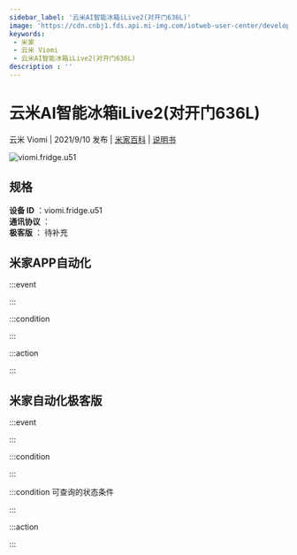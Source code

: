```yaml
---
sidebar_label: '云米AI智能冰箱iLive2(对开门636L)'
image: 'https://cdn.cnbj1.fds.api.mi-img.com/iotweb-user-center/developer_1679068029354hTLYmp1k.png?GalaxyAccessKeyId=AKVGLQWBOVIRQ3XLEW&Expires=9223372036854775807&Signature=UQtlKJ4q0mWy0m4pEDKYvlcxIsE='
keywords: 
 - 米家
 - 云米 Viomi
 - 云米AI智能冰箱iLive2(对开门636L)
description : ''
---
```

# 云米AI智能冰箱iLive2(对开门636L)

云米 Viomi | 2021/9/10 发布 | [米家百科](https://home.mi.com/webapp/content/baike/product/index.html?model=viomi.fridge.u51) | [说明书](https://home.mi.com/views/introduction.html?model=viomi.fridge.u51&region=cn)

![viomi.fridge.u51](https://cdn.cnbj1.fds.api.mi-img.com/iotweb-user-center/developer_1679068029354hTLYmp1k.png?GalaxyAccessKeyId=AKVGLQWBOVIRQ3XLEW&Expires=9223372036854775807&Signature=UQtlKJ4q0mWy0m4pEDKYvlcxIsE=)

## 规格  
> 
**设备 ID** ：viomi.fridge.u51  
**通讯协议** ：  
**极客版**  ： 待补充 


## 米家APP自动化  

:::event  

:::

:::condition  

:::

:::action   

:::

## 米家自动化极客版  

:::event  

:::

:::condition  

:::

:::condition 可查询的状态条件  

:::

:::action  

:::

        
